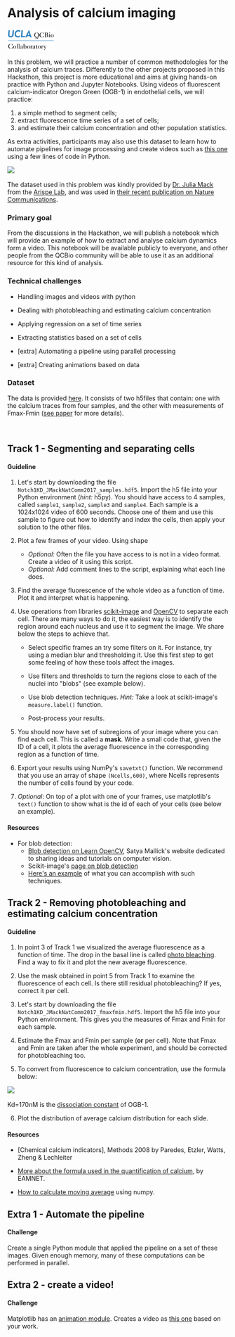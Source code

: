 # Analysis of calcium imaging

<img src="../qcbCollaboratory_logo.png" height="50"/>

In this problem, we will practice a number of common methodologies for the analysis of calcium traces. Differently to the other projects proposed in this Hackathon, this project is more educational and aims at giving hands-on practice with Python and Jupyter Notebooks. Using videos of fluorescent calcium-indicator Oregon Green (OGB-1) in endothelial cells, we will practice:

1. a simple method to segment cells;
2. extract fluorescence time series of a set of cells;
3. and estimate their calcium concentration and other population statistics.

As extra activities, participants may also use this dataset to learn how to automate pipelines for image processing and create videos such as [this one](https://static-content.springer.com/esm/art%3A10.1038%2Fs41467-017-01741-8/MediaObjects/41467_2017_1741_MOESM4_ESM.mp4) using a few lines of code in Python.


<img src="resources/notch1_vid_natcomm.gif" width="600" />

The dataset used in this problem was kindly provided by [Dr. Julia Mack](https://www.linkedin.com/in/julia-mack-0790a52/) from the [Arispe Lab](https://arispelab.mcdb.ucla.edu/), and was used in [their recent publication on Nature Communications](https://www.nature.com/articles/s41467-017-01741-8).

### Primary goal

From the discussions in the Hackathon, we will publish a notebook which will provide an example of how to extract and analyse calcium dynamics form a video. This notebook will be available publicly to everyone, and other people from the QCBio community will be able to use it as an additional resource for this kind of analysis.


### Technical challenges

* Handling images and videos with python

* Dealing with photobleaching and estimating calcium concentration

* Applying regression on a set of time series

* Extracting statistics based on a set of cells

* [extra] Automating a pipeline using parallel processing

* [extra] Creating animations based on data


### Dataset

The data is provided [here](./Dataset.md). It consists of two h5files that contain: one with the calcium traces from four samples, and the other with measurements of Fmax-Fmin ([see paper](https://www.nature.com/articles/s41467-017-01741-8) for more details).


<br />


## Track 1 - Segmenting and separating cells

#### Guideline

1. Let's start by downloading the file ```Notch1KD_JMackNatComm2017_samples.hdf5```. Import the h5 file into your Python environment (*hint:* h5py). You should have access to 4 samples, called ```sample1```, ```sample2```, ```sample3``` and ```sample4```. Each sample is a 1024x1024 video of 600 seconds. Choose one of them and use this sample to figure out how to identify and index the cells, then apply your solution to the other files.

2. Plot a few frames of your video. Using shape
    * *Optional:* Often the file you have access to is not in a video format. Create a video of it using this script.
    * *Optional:* Add comment lines to the script, explaining what each line does.


3. Find the average fluorescence of the whole video as a function of time. Plot it and interpret what is happening.

4. Use operations from libraries [scikit-image](http://scikit-image.org/) and [OpenCV](https://opencv-python-tutroals.readthedocs.io/en/latest/index.html) to separate each cell. There are many ways to do it, the easiest way is to identify the region around each nucleus and use it to segment the image. We share below the steps to achieve that.

    * Select specific frames an try some filters on it. For instance, try using a median blur and thresholding it. Use this first step to get some feeling of how these tools affect the images.

    * Use filters and thresholds to turn the regions close to each of the nuclei into "blobs" (see example below).

    * Use blob detection techniques. *Hint:* Take a look at scikit-image's ```measure.label()``` function.

    * Post-process your results.

5. You should now have set of subregions of your image where you can find each cell. This is called a **mask**. Write a small code that, given the ID of a cell, it plots the average fluorescence in the corresponding region as a function of time.

6. Export your results using NumPy's ```savetxt()``` function. We recommend that you use an array of shape ```(Ncells,600)```, where Ncells represents the number of cells found by your code.

7. *Optional*: On top of a plot with one of your frames, use matplotlib's ```text()``` function to show what is the id of each of your cells (see below an example).



#### Resources

* For blob detection:
  * [Blob detection on Learn OpenCV](https://www.learnopencv.com/blob-detection-using-opencv-python-c/), Satya Mallick's website dedicated to sharing ideas and tutorials on computer vision.
  * Scikit-image's [page on blob detection](http://scikit-image.org/docs/dev/auto_examples/features_detection/plot_blob.html)
  * [Here's an example](https://www.youtube.com/watch?v=4DynOyNN_FI&t=2s) of what you can accomplish with such techniques.




## Track 2 - Removing photobleaching and estimating calcium concentration

#### Guideline

1. In point 3 of Track 1 we visualized the average fluorescence as a function of time. The drop in the basal line is called [photo bleaching](https://en.wikipedia.org/wiki/Photobleaching). Find a way to fix it and plot the new average fluorescence.

2. Use the mask obtained in point 5 from Track 1 to examine the fluorescence of each cell. Is there still residual photobleaching? If yes, correct it per cell.

3. Let's start by downloading the file ```Notch1KD_JMackNatComm2017_fmaxfmin.hdf5```. Import the h5 file into your Python environment. This gives you the measures of Fmax and Fmin for each sample.

4. Estimate the Fmax and Fmin per sample (**or** per cell). Note that Fmax and Fmin are taken after the whole experiment, and should be corrected for photobleaching too.

5. To convert from fluorescence to calcium concentration, use the formula below:
<img src="https://latex.codecogs.com/gif.latex?%5Cdpi%7B300%7D%20%5Cfn_phv%20%5BCa%5E%7B2&plus;%7D%5D%20%3D%20K_d%20%5C%2C%20%5Cdfrac%7BF%20-%20F_%7Bmin%7D%7D%7BF_%7Bmax%7D%20-%20F%7D" height="40" />

  Kd=170nM is the [dissociation constant](https://en.wikipedia.org/wiki/Dissociation_constant) of OGB-1.

6. Plot the distribution of average calcium distribution for each slide.


#### Resources

* [Chemical calcium indicators], Methods 2008 by Paredes, Etzler, Watts, Zheng & Lechleiter

* [More about the formula used in the quantification of calcium](https://www.embl.de/eamnet/html/calcium/quantifying1.htm), by EAMNET.

* [How to calculate moving average](https://stackoverflow.com/questions/14313510/how-to-calculate-moving-average-using-numpy) using numpy.



## Extra 1 - Automate the pipeline

#### Challenge

Create a single Python module that applied the pipeline on a set of these images. Given enough memory, many of these computations can be performed in parallel.


## Extra 2 - create a video!

#### Challenge

Matplotlib has an [animation module](https://matplotlib.org/api/animation_api.html). Creates a video as
[this one](https://static-content.springer.com/esm/art%3A10.1038%2Fs41467-017-01741-8/MediaObjects/41467_2017_1741_MOESM4_ESM.mp4) based on your work.
